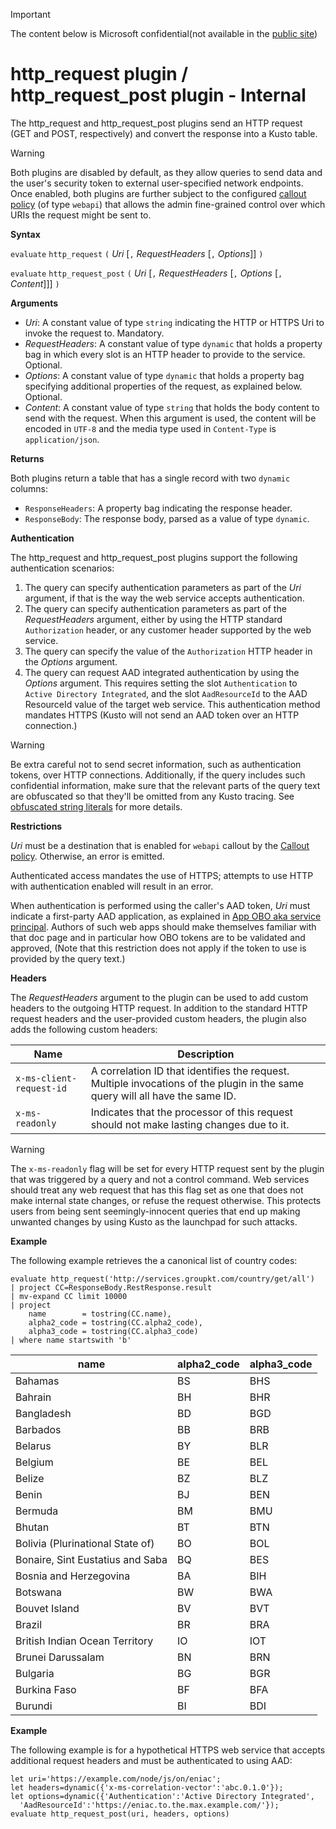 > [!IMPORTANT]
> The content below is Microsoft confidential(not available in the [public site](https://docs.microsoft.com/en-us/azure/data-explorer/))

# http_request plugin / http_request_post plugin - Internal

The http_request and http_request_post plugins send an HTTP request (GET and
POST, respectively) and convert the response into a Kusto table.

> [!WARNING]
> Both plugins are disabled by default, as they allow queries to send data
> and the user's security token to external user-specified network endpoints.
> Once enabled, both plugins are further subject to the configured
> [callout policy](../management/calloutpolicy.md) (of type `webapi`) that allows the admin
> fine-grained control over which URIs the request might be sent to.

**Syntax**

`evaluate` `http_request` `(` *Uri* [`,` *RequestHeaders* [`,` *Options*]] `)`

`evaluate` `http_request_post` `(` *Uri* [`,` *RequestHeaders* [`,` *Options* [`,` *Content*]]] `)`

**Arguments**

* *Uri*: A constant value of type `string` indicating the HTTP or HTTPS Uri to
  invoke the request to. Mandatory.
* *RequestHeaders*: A constant value of type `dynamic` that holds a property bag
  in which every slot is an HTTP header to provide to the service. Optional.
* *Options*: A constant value of type `dynamic` that holds a property bag
  specifying additional properties of the request, as explained below. Optional.
* *Content*: A constant value of type `string` that holds the body content
  to send with the request. When this argument is used, the content
  will be encoded in `UTF-8` and the media type used in `Content-Type` is
  `application/json`.

**Returns**

Both plugins return a table that has a single record with two
`dynamic` columns:

* `ResponseHeaders`: A property bag indicating the response header.
* `ResponseBody`: The response body, parsed as a value of type `dynamic`.

**Authentication**

The http_request and http_request_post plugins support the following authentication
scenarios:

1. The query can specify authentication parameters as part of the *Uri* argument,
   if that is the way the web service accepts authentication.
1. The query can specify authentication parameters as part of the *RequestHeaders*
   argument, either by using the HTTP standard `Authorization` header, or any
   customer header supported by the web service.
1. The query can specify the value of the `Authorization` HTTP header in the
   *Options* argument.
1. The query can request AAD integrated authentication by using the *Options*
   argument. This requires setting the slot `Authentication` to
   `Active Directory Integrated`, and the slot `AadResourceId` to the
   AAD ResourceId value of the target web service.
   This authentication method mandates HTTPS (Kusto will not send an AAD token
   over an HTTP connection.)

> [!WARNING]
> Be extra careful not to send secret information, such as
> authentication tokens, over HTTP connections. Additionally, if the query includes
> such confidential information, make sure that the relevant parts of the
> query text are obfuscated so that they'll be omitted from any Kusto tracing.
> See [obfuscated string literals](./scalar-data-types/string.md#obfuscated-string-literals) for more details.

**Restrictions**

*Uri* must be a destination that is enabled for `webapi` callout
by the [Callout policy](../management/calloutpolicy.md). Otherwise,
an error is emitted.

Authenticated access mandates the use of HTTPS; attempts to use HTTP
with authentication enabled will result in an error.

<!-- Microsoft-internal content: -->

When authentication is performed using the caller's AAD token,
*Uri* must indicate a first-party AAD application, as explained
in [App OBO aka service principal](https://aadwiki.windows-int.net/index.php?title=App_OBO_aka._Service_Principal_OBO).
Authors of such web apps should make themselves familiar with that
doc page and in particular how OBO tokens are to be validated
and approved,
(Note that this restriction does not apply if the token to
use is provided by the query text.)

<!-- End of Microsoft-internal content -->

**Headers**

The *RequestHeaders* argument to the plugin can be used to add custom headers
to the outgoing HTTP request. In addition to the standard HTTP request headers
and the user-provided custom headers, the plugin also adds the following
custom headers:

|Name                    |Description|
|------------------------|-----------|
|`x-ms-client-request-id`|A correlation ID that identifies the request. Multiple invocations of the plugin in the same query will all have the same ID.|
|`x-ms-readonly`         |Indicates that the processor of this request should not make lasting changes due to it.|

> [!WARNING]
> The `x-ms-readonly` flag will be set for every HTTP request sent by the plugin
> that was triggered by a query and not a control command. Web services should
> treat any web request that has this flag set as one that does not make internal
> state changes, or refuse the request otherwise. This protects users from being
> sent seemingly-innocent queries that end up making unwanted changes by using
> Kusto as the launchpad for such attacks.

**Example**

The following example retrieves the a canonical list of country codes:

<!-- csl -->
```
evaluate http_request('http://services.groupkt.com/country/get/all')
| project CC=ResponseBody.RestResponse.result
| mv-expand CC limit 10000
| project
    name        = tostring(CC.name),
    alpha2_code = tostring(CC.alpha2_code),
    alpha3_code = tostring(CC.alpha3_code)
| where name startswith 'b'
```

name                              | alpha2_code  | alpha3_code
----------------------------------|--------------|-------------
Bahamas                           | BS           | BHS
Bahrain                           | BH           | BHR
Bangladesh                        | BD           | BGD
Barbados                          | BB           | BRB
Belarus                           | BY           | BLR
Belgium                           | BE           | BEL
Belize                            | BZ           | BLZ
Benin                             | BJ           | BEN
Bermuda                           | BM           | BMU
Bhutan                            | BT           | BTN
Bolivia (Plurinational State of)  | BO           | BOL
Bonaire, Sint Eustatius and Saba  | BQ           | BES
Bosnia and Herzegovina            | BA           | BIH
Botswana                          | BW           | BWA
Bouvet Island                     | BV           | BVT
Brazil                            | BR           | BRA
British Indian Ocean Territory    | IO           | IOT
Brunei Darussalam                 | BN           | BRN
Bulgaria                          | BG           | BGR
Burkina Faso                      | BF           | BFA
Burundi                           | BI           | BDI

**Example**

The following example is for a hypothetical HTTPS web service that
accepts additional request headers and must be authenticated to using AAD:

<!-- csl -->
```
let uri='https://example.com/node/js/on/eniac';
let headers=dynamic({'x-ms-correlation-vector':'abc.0.1.0'});
let options=dynamic({'Authentication':'Active Directory Integrated',
  'AadResourceId':'https://eniac.to.the.max.example.com/'});
evaluate http_request_post(uri, headers, options)
```
